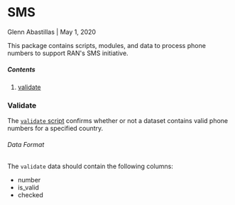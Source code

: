 # SMS
Glenn Abastillas | May 1, 2020

This package contains scripts, modules, and data to process phone numbers to support RAN's SMS initiative.

##### Contents
  1. [validate](#validate)


### Validate <a id='validate'></a>

The [`validate` script]('/py') confirms whether or not a dataset contains valid phone numbers for a specified country.

###### Data Format

The `validate` data should contain the following columns:

  * number
  * is_valid
  * checked